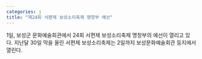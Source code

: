 ```yaml
---
categories: j
title: "제24회 서편제 보성소리축제 명창부 예선"
---
```

1일, 보성군 문화예술회관에서 24회 서편제 보성소리축제 명창부의 예선이 열리고 있다. 지난달 30일 막을 올린 서편제 보성소리축제는 2일까지 보성문화예술회관 등지에서 열린다.